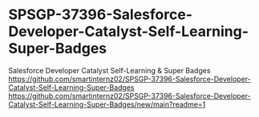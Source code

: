 # SPSGP-37396-Salesforce-Developer-Catalyst-Self-Learning-Super-Badges
Salesforce Developer Catalyst Self-Learning &amp; Super Badges
https://github.com/smartinternz02/SPSGP-37396-Salesforce-Developer-Catalyst-Self-Learning-Super-Badges
https://github.com/smartinternz02/SPSGP-37396-Salesforce-Developer-Catalyst-Self-Learning-Super-Badges/new/main?readme=1
